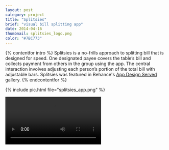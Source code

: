 ```yaml
---
layout: post
category: project
title: "Splitsies"
brief: "visual bill splitting app"
date: 2014-04-16
thumbnail: splitsies_logo.png
color: "#7BC773"
---
```


{% contentfor intro %}
Splitsies is a no-frills approach to splitting bill that is designed for speed. One designated payee covers the table’s bill and collects payment from others in the group using the app. The central interaction involves adjusting each person’s portion of the total bill with adjustable bars. Splitsies was featured in Behance's <a href="https://www.appdesignserved.co/gallery/15747585/Splitsies">App Design Served</a> gallery.
{% endcontentfor %}

{% include pic.html file="splitsies_app.png" %}

<div class="embed-container">
  <video class="shadow" autoplay loop>
    <source src="/img/splitsies/splitsies_app.webm" type="video/webm">
  </video>
</div>
